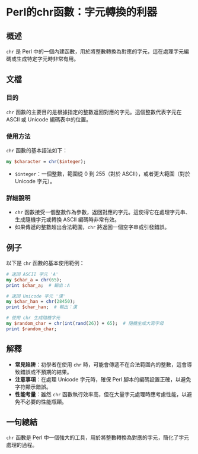 <!--
Meta Description: # Perl的chr函數：字元轉換的利器 ## 概述 `chr` 是 Perl 中的一個內建函數，用於將整數轉換為對應的字元，這在處理字元編碼或生成特定字元時非常有用。 ## 文檔 ### 目的 `chr` 函數的主要目的是根據指定的整數返回對應的字元。這個整數代表字元在 ASCII 或 Unico...
Meta Keywords: chr, perl, ascii, unicode, print
-->

# Perl的chr函數：字元轉換的利器

## 概述
`chr` 是 Perl 中的一個內建函數，用於將整數轉換為對應的字元，這在處理字元編碼或生成特定字元時非常有用。

## 文檔
### 目的
`chr` 函數的主要目的是根據指定的整數返回對應的字元。這個整數代表字元在 ASCII 或 Unicode 編碼表中的位置。

### 使用方法
`chr` 函數的基本語法如下：

```perl
my $character = chr($integer);
```

- `$integer`：一個整數，範圍從 0 到 255（對於 ASCII），或者更大範圍（對於 Unicode 字元）。

### 詳細說明
- `chr` 函數接受一個整數作為參數，返回對應的字元。這使得它在處理字元串、生成隨機字元或轉換 ASCII 編碼時非常有效。
- 如果傳遞的整數超出合法範圍，`chr` 將返回一個空字串或引發錯誤。

## 例子
以下是 `chr` 函數的基本使用範例：

```perl
# 返回 ASCII 字元 'A'
my $char_a = chr(65);
print $char_a;  # 輸出：A

# 返回 Unicode 字元 '漢'
my $char_han = chr(28450); 
print $char_han;  # 輸出：漢

# 使用 chr 生成隨機字元
my $random_char = chr(int(rand(26)) + 65);  # 隨機生成大寫字母
print $random_char;
```

## 解釋
- **常見陷阱**：初學者在使用 `chr` 時，可能會傳遞不在合法範圍內的整數，這會導致錯誤或不預期的結果。
- **注意事項**：在處理 Unicode 字元時，確保 Perl 腳本的編碼設置正確，以避免字符顯示錯誤。
- **性能考量**：雖然 `chr` 函數執行效率高，但在大量字元處理時應考慮性能，以避免不必要的性能瓶頸。

## 一句總結
`chr` 函數是 Perl 中一個強大的工具，用於將整數轉換為對應的字元，簡化了字元處理的過程。